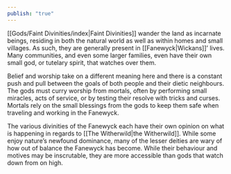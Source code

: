 ```yaml
---
publish: "true"
---
```

[[Gods/Faint Divinities/index|Faint Divinities]] wander the land as incarnate beings, residing in both the natural world as well as within homes and small villages. As such, they are generally present in [[Fanewyck|Wickans]]’ lives. Many communities, and even some larger families, even have their own small god, or tutelary spirit, that watches over them.

Belief and worship take on a different meaning here and there is a constant push and pull between the goals of both people and their dietic neighbours. The gods must curry worship from mortals, often by performing small miracles, acts of service, or by testing their resolve with tricks and curses. Mortals rely on the small blessings from the gods to keep them safe when traveling and working in the Fanewyck. 

The various divinities of the Fanewyck each have their own opinion on what is happening in regards to [[The Witherwild|the Witherwild]]. While some enjoy nature’s newfound dominance, many of the lesser deities are wary of how out of balance the Fanewyck has become. While their behaviour and motives may be inscrutable, they are more accessible than gods that watch down from on high.
